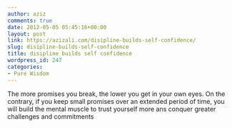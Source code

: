 ```yaml
---
author: aziz
comments: true
date: 2012-05-05 05:45:16+00:00
layout: post
link: https://azizali.com/disipline-builds-self-confidence/
slug: disipline-builds-self-confidence
title: disipline builds self confidence
wordpress_id: 247
categories:
- Pure Wisdom
---
```


The more promises you break, the lower you get in your own eyes. On the contrary, if you keep small promises over an extended period of time, you will build the mental muscle to trust yourself more ans conquer greater challenges and commitments
